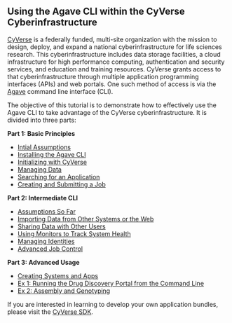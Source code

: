 ## Using the Agave CLI within the CyVerse Cyberinfrastructure

[CyVerse](http://www.cyverse.org/) is a federally funded, multi-site organization with the mission to design, deploy, and expand a national cyberinfrastructure for life sciences research.
This cyberinfrastructure includes data storage facilities, a cloud infrastructure for high performance computing, authentication and security services, and education and training resources.
CyVerse grants access to that cyberinfrastructure through multiple application programming interfaces (APIs) and web portals.
One such method of access is via the [Agave](http://agaveapi.co/) command line interface (CLI).

The objective of this tutorial is to demonstrate how to effectively use the Agave CLI to take advantage of the CyVerse cyberinfrastructure.
It is divided into three parts:

__Part 1: Basic Principles__
* [Intial Assumptions](docs/initial_assumptions.md)
* [Installing the Agave CLI](docs/installing_agave.md)
* [Initializing with CyVerse](docs/initializing.md)
* [Managing Data](docs/managing_data.md)
* [Searching for an Application](docs/searching_apps.md)
* [Creating and Submitting a Job](docs/creating_submitting_jobs.md)

__Part 2: Intermediate CLI__
* [Assumptions So Far](docs/assumptions_so_far.md)
* [Importing Data from Other Systems or the Web](docs/importing_data.md)
* [Sharing Data with Other Users](docs/sharing_data.md)
* [Using Monitors to Track System Health](docs/using_monitors.md)
* [Managing Identities](docs/managing_identities.md)
* [Advanced Job Control](docs/job_control.md)

__Part 3: Advanced Usage__
* [Creating Systems and Apps](docs/creating_apps.md)
* [Ex 1: Running the Drug Discovery Portal from the Command Line](docs/drug_discovery.md)
* [Ex 2: Assembly and Genotyping](docs/assembly.md)

If you are interested in learning to develop your own application bundles, please visit the [CyVerse SDK](https://github.com/iPlantCollaborativeOpenSource/cyverse-sdk).

